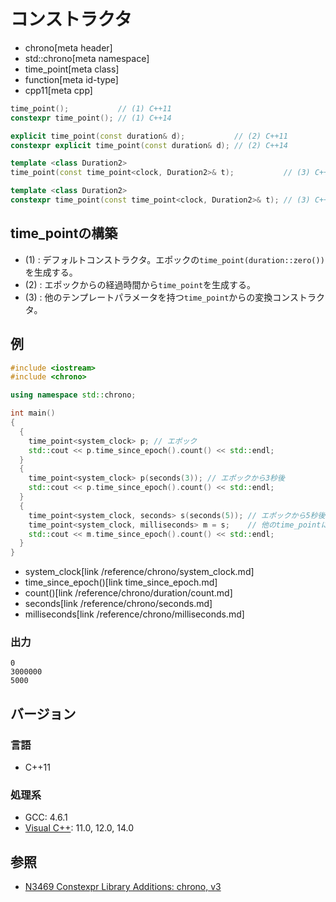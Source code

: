 # コンストラクタ
* chrono[meta header]
* std::chrono[meta namespace]
* time_point[meta class]
* function[meta id-type]
* cpp11[meta cpp]

```cpp
time_point();           // (1) C++11
constexpr time_point(); // (1) C++14

explicit time_point(const duration& d);           // (2) C++11
constexpr explicit time_point(const duration& d); // (2) C++14

template <class Duration2>
time_point(const time_point<clock, Duration2>& t);           // (3) C++14

template <class Duration2>
constexpr time_point(const time_point<clock, Duration2>& t); // (3) C++14
```

## time_pointの構築
- (1) : デフォルトコンストラクタ。エポックの`time_point(duration::zero())`を生成する。
- (2) : エポックからの経過時間から`time_point`を生成する。
- (3) : 他のテンプレートパラメータを持つ`time_point`からの変換コンストラクタ。


## 例
```cpp example
#include <iostream>
#include <chrono>

using namespace std::chrono;

int main()
{
  {
    time_point<system_clock> p; // エポック
    std::cout << p.time_since_epoch().count() << std::endl;
  }
  {
    time_point<system_clock> p(seconds(3)); // エポックから3秒後
    std::cout << p.time_since_epoch().count() << std::endl;
  }
  {
    time_point<system_clock, seconds> s(seconds(5)); // エポックから5秒後
    time_point<system_clock, milliseconds> m = s;    // 他のtime_pointに変換
    std::cout << m.time_since_epoch().count() << std::endl;
  }
}
```
* system_clock[link /reference/chrono/system_clock.md]
* time_since_epoch()[link time_since_epoch.md]
* count()[link /reference/chrono/duration/count.md]
* seconds[link /reference/chrono/seconds.md]
* milliseconds[link /reference/chrono/milliseconds.md]

### 出力
```
0
3000000
5000
```

## バージョン
### 言語
- C++11

### 処理系
- GCC: 4.6.1
- [Visual C++](/implementation.md#visual_cpp): 11.0, 12.0, 14.0

## 参照
- [N3469 Constexpr Library Additions: chrono, v3](http://www.open-std.org/jtc1/sc22/wg21/docs/papers/2012/n3469.html)


